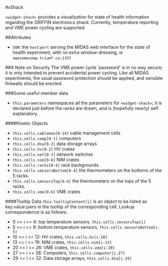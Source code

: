 #xShack

`<widget-shack>` provides a visualization for state of health information regarding the GRIFFIN electronics shack.  Currently, temperature reporting and VME power cycling are supported.

##Attributes
- `SOH`: the `host`:`port` serving the MIDAS web interface for the state of health experiment, with no extra window-dressing, ie `awesomecomp.triumf.ca:1337`

##A Note on Security
The VME power cycle 'password' is in no way secure; it is only intended to prevent accidental power cycling.  Like all MIDAS experiments, the usual password protection should be applied, and sensible firewalls should be erected.

###Some useful member data

 - `this.parameters` namespaces all the parameters for `<widget-shack>`; it is declared just before the racks are drawn, and is (hopefully nearly) self explanatory.

####Kinetic Objects
 - `this.cells.cableman[0-14]` cable management cells
 - `this.cells.comp[0-1]` computers
 - `this.cells.dsa[0-3]` data storage arrays
 - `this.cells.hv[0-2]` HV crates
 - `this.cells.net[0-3]` network switches
 - `this.cells.nim[0-6]` NIM crates
 - `this.cells.racks[0-4]` rack backgrounds.
 - `this.cells.sensorsBottom[0-4]` the thermometers on the bottoms of the 5 racks.
 - `this.cells.sensorsTop[0-4]` the thermometers on the tops of the 5 racks.
 - `this.cells.vme[0-6]` VME crates

 ####Tooltip Data
 `this.tooltipContent[i]` is an object to be listed as key:value pairs in the tooltip of the corresponding cell.  Lookup correspondence is as follows:

  - 0 <= i <= 4: top temperature sensors, `this.cells.sensorsTop[i]`
  - 5 <= i <= 9: bottom temperature sensors, `this.cells.sensorsBottom[i-5]`
  - 10 <= i <= 12: HV crates, `this.cells.hv[i-10]`
  - 13 <= i <= 19: NIM crates, `this.cells.nim[i-13]`
  - 20 <= i <= 26: VME crates, `this.cells.vme[i-20]`
  - 27 <= i <= 28: Computers, `this.cells.computer[i-27]`
  - 29 <= i <= 32: Data storage arrays, `this.cells.dsa[i-29]`